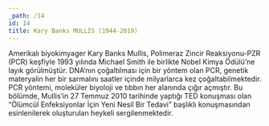```yaml
---
_path: /14
id: 14
title: Kary Banks MULLIS (1944-2019)
---
```


Amerikalı biyokimyager Kary Banks Mullis, Polimeraz Zincir Reaksiyonu-PZR (PCR) keşfiyle 1993 yılında Michael Smith ile birlikte Nobel Kimya Ödülü’ne layık görülmüştür. DNA’nın çoğaltılması için bir yöntem olan PCR, genetik materyalin her bir sarmalını saatler içinde milyarlarca kez çoğaltabilmektedir. PCR yöntemi, moleküler biyoloji ve tıbbın her alanında çığır açmıştır. Bu bölümde, Mullis’in 27 Temmuz 2010 tarihinde yaptığı TED konuşması olan “Ölümcül Enfeksiyonlar İçin Yeni Nesil Bir Tedavi” başlıklı konuşmasından esinlenilerek oluşturulan heykeli sergilenmektedir.